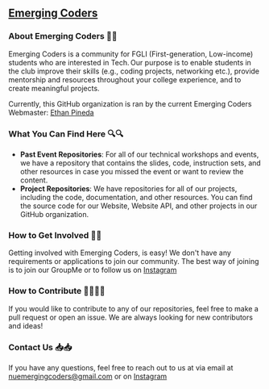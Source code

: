 ## [Emerging Coders](https://emerging-coders-repositories.github.io/Emerging-Coders-Website/)

### About Emerging Coders 👋👋

Emerging Coders is a community for FGLI (First-generation, Low-income) students who are interested in Tech. Our purpose is to enable students in the club improve their skills (e.g., coding projects, networking etc.), provide mentorship and resources throughout your college experience, and to create meaningful projects. 

Currently, this GitHub organization is ran by the current Emerging Coders Webmaster: [Ethan Pineda](https://www.linkedin.com/in/ethanpineda/)

### What You Can Find Here 🔍🔍

- **Past Event Repositories**: For all of our technical workshops and events, we have a repository that contains the slides, code, instruction sets, and other resources in case you missed the event or want to review the content.
- **Project Repositories**: We have repositories for all of our projects, including the code, documentation, and other resources. You can find the source code for our Website, Website API, and other projects in our GitHub organization.

### How to Get Involved 🏢🏢

Getting involved with Emerging Coders, is easy! We don't have any requirements or applications to join our community. The best way of joining is to join our GroupMe or to follow us on [Instagram](https://www.instagram.com/nu.emergingcoders/)

### How to Contribute 👩‍💻👩‍💻

If you would like to contribute to any of our repositories, feel free to make a pull request or open an issue. We are always looking for new contributors and ideas!

### Contact Us 📥📥

If you have any questions, feel free to reach out to us at via email at [nuemergingcoders@gmail.com](mailto:nuemergingcoders.gmail.com) or on [Instagram](https://www.instagram.com/nu.emergingcoders/)

